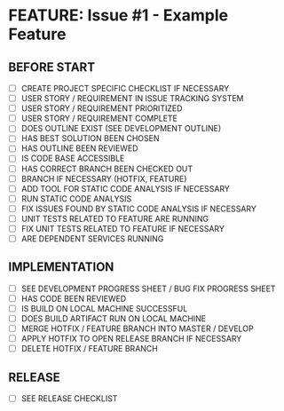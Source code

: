 # FEATURE: Issue #1 - Example Feature

## BEFORE START

- [ ] CREATE PROJECT SPECIFIC CHECKLIST IF NECESSARY
- [ ] USER STORY / REQUIREMENT IN ISSUE TRACKING SYSTEM
- [ ] USER STORY / REQUIREMENT PRIORITIZED
- [ ] USER STORY / REQUIREMENT COMPLETE
- [ ] DOES OUTLINE EXIST (SEE DEVELOPMENT OUTLINE)
- [ ] HAS BEST SOLUTION BEEN CHOSEN
- [ ] HAS OUTLINE BEEN REVIEWED
- [ ] IS CODE BASE ACCESSIBLE
- [ ] HAS CORRECT BRANCH BEEN CHECKED OUT
- [ ] BRANCH IF NECESSARY (HOTFIX, FEATURE)
- [ ] ADD TOOL FOR STATIC CODE ANALYSIS IF NECESSARY
- [ ] RUN STATIC CODE ANALYSIS
- [ ] FIX ISSUES FOUND BY STATIC CODE ANALYSIS IF NECESSARY
- [ ] UNIT TESTS RELATED TO FEATURE ARE RUNNING
- [ ] FIX UNIT TESTS RELATED TO FEATURE IF NECESSARY
- [ ] ARE DEPENDENT SERVICES RUNNING

## IMPLEMENTATION

- [ ] SEE DEVELOPMENT PROGRESS SHEET / BUG FIX PROGRESS SHEET
- [ ] HAS CODE BEEN REVIEWED
- [ ] IS BUILD ON LOCAL MACHINE SUCCESSFUL
- [ ] DOES BUILD ARTIFACT RUN ON LOCAL MACHINE
- [ ] MERGE HOTFIX / FEATURE BRANCH INTO MASTER / DEVELOP
- [ ] APPLY HOTFIX TO OPEN RELEASE BRANCH IF NECESSARY
- [ ] DELETE HOTFIX / FEATURE BRANCH

## RELEASE

- [ ] SEE RELEASE CHECKLIST
